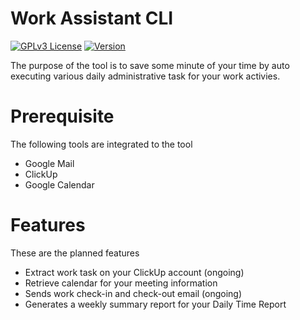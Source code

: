 # Work Assistant CLI
[![GPLv3 License](https://img.shields.io/badge/License-GPL%20v3-yellow.svg)](https://opensource.org/licenses/)
[![Version](https://badge.fury.io/gh/tterb%2FHyde.svg)](https://badge.fury.io/gh/tterb%2FHyde)

The purpose of the tool is to save some minute of your time by auto executing various daily administrative task for your work activies.

# Prerequisite
The following tools are integrated to the tool
* Google Mail
* ClickUp
* Google Calendar

# Features
These are the planned features 
* Extract work task on your ClickUp account (ongoing)
* Retrieve calendar for your meeting information
* Sends work check-in and check-out email (ongoing)
* Generates a weekly summary report for your Daily Time Report